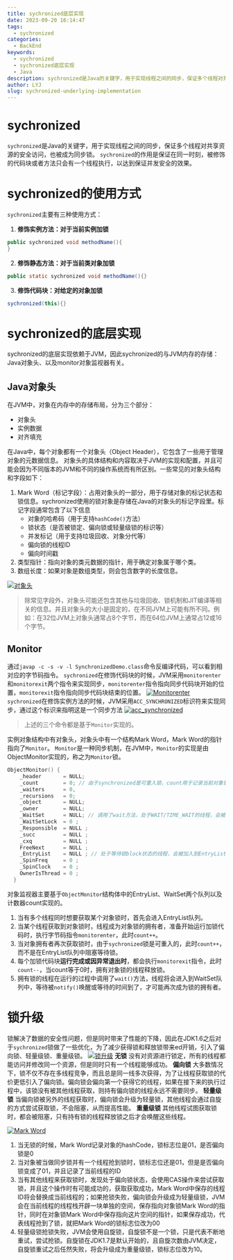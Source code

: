 ```yaml
---
title: sychronized底层实现
date: 2023-09-20 16:14:47
tags:
  - sychronized
categories:
  - BackEnd
keywords:
  - sychronized
  - sychronized底层实现
  - Java
description: sychronized是Java的关键字，用于实现线程之间的同步，保证多个线程对共享资源的安全访问，也被称为同步锁
author: LYJ
slug: sychronized-underlying-implementation
---
```

# sychronized
`sychronized`是Java的关键字，用于实现线程之间的同步，保证多个线程对共享资源的安全访问，也被成为同步锁。
`sychronized`的作用是保证在同一时刻，被修饰的代码块或者方法只会有一个线程执行，以达到保证并发安全的效果。

# sychronized的使用方式
`sychronized`主要有三种使用方式：
1. **修饰实例方法：对于当前实例加锁**
```java
public sychronized void methodName(){
}
```
2. **修饰静态方法：对于当前类对象加锁**
```java
public static sychronized void methodName(){}
```
3. **修饰代码块：对给定的对象加锁**
```java
sychronized(this){}
```

# sychronized的底层实现
sychronized的底层实现依赖于JVM，因此sychronized的与JVM内存的存储：Java对象头、以及monitor对象监视器有关。

## Java对象头
在JVM中，对象在内存中的存储布局，分为三个部分：
* 对象头
* 实例数据
* 对齐填充

在Java中，每个对象都有一个对象头（Object Header），它包含了一些用于管理对象的元数据信息。
对象头的具体结构和内容取决于JVM的实现和配置，并且可能会因为不同版本的JVM和不同的操作系统而有所区别。一些常见的对象头结构和字段如下：
1. Mark Word（标记字段）：占用对象头的一部分，用于存储对象的标记状态和锁信息。sychronized使用的锁对象是存储在Java的对象头的标记字段里。标记字段通常包含了以下信息
	* 对象的哈希码（用于支持`hashCode()`方法）
	* 锁状态（是否被锁定、偏向锁或轻量级锁的标识等）
	* 并发标记（用于支持垃圾回收、对象分代等）
	* 偏向锁的线程ID
	* 偏向时间戳
2. 类型指针：指向对象的类元数据的指针，用于确定对象属于哪个类。
3. 数组长度：如果对象是数组类型，则会包含数字的长度信息。

[![对象头](https://z1.ax1x.com/2023/09/20/pP5h0gI.png)](https://imgse.com/i/pP5h0gI)

>除常见字段外，对象头可能还包含其他与垃圾回收、锁机制和JIT编译等相关的信息。并且对象头的大小是固定的，在不同JVM上可能有所不同。例如：在32位JVM上对象头通常占8个字节，而在64位JVM上通常占12或16个字节。

## Monitor
通过`javap -c -s -v -l SynchronizedDemo.class`命令反编译代码，可以看到相对应的字节码指令。
`sychronized`在修饰代码块的时候，JVM采用`monitorenter`和`monitorexit`两个指令来实现同步，`monitorenter`指令指向同步代码块开始的位置，`monitorexit`指令指向同步代码块结束的位置。
[![Monitorenter](https://z1.ax1x.com/2023/09/20/pP5hvx1.png)](https://imgse.com/i/pP5hvx1)
`sychronized`在修饰实例方法的时候，JVM采用`ACC_SYNCHRONIZED`标识符来实现同步，通过这个标识来指明这是一个同步方法
[![acc_synchronized](https://z1.ax1x.com/2023/09/20/pP5hj2R.png)](https://imgse.com/i/pP5hj2R)
>上述的三个命令都是基于`Monitor`实现的。

实例对象结构中有对象头，对象头中有一个结构Mark Word，Mark Word的指针指向了`Monitor`。
`Monitor`是一种同步机制，在JVM中，`Monitor`的实现是由ObjectMonitor实现的，称之为`Monitor`锁。
```c++
ObjectMonitor() {
    _header       = NULL;
    _count        = 0; // 由于synchronized是可重入锁，count用于记录当前对象锁拥有者线程获取锁的次数
    _waiters      = 0,
    _recursions   = 0;
    _object       = NULL;
    _owner        = NULL;
    _WaitSet      = NULL; // 调用了wait方法，处于WAIT/TIME_WAIT的线程，会被加入到WaitSet
    _WaitSetLock  = 0 ;
    _Responsible  = NULL ;
    _succ         = NULL ;
    _cxq          = NULL ;
    FreeNext      = NULL ;
    _EntryList    = NULL ; // 处于等待锁block状态的线程，会被加入到EntryList
    _SpinFreq     = 0 ;
    _SpinClock    = 0 ;
    OwnerIsThread = 0 ;
  }
```

对象监视器主要基于`ObjectMonitor`结构体中的EntryList、WaitSet两个队列以及计数器count实现的。
1. 当有多个线程同时想要获取某个对象锁时，首先会进入EntryList队列。
2. 当某个线程获取到对象锁时，线程成为对象锁的拥有者，准备开始运行加锁代码时，执行字节码指令`monitorenter`，此时`count++`。
3. 当对象拥有者再次获取锁时，由于`sychronized`锁是可重入的，此时`count++`，而不是在EntryList队列中阻塞等待锁。
4. 每个加锁代码块**运行完成或因异常退出时**，都会执行`monitorexit`指令，此时`count--`，当count等于0时，拥有对象锁的线程释放锁。
5. 拥有锁的线程在运行的过程中调用了`wait()`方法，线程将会进入到WaitSet队列中，等待被`notify()`唤醒或等待的时间到了，才可能再次成为锁的拥有者。

# 锁升级
锁解决了数据的安全性问题，但是同时带来了性能的下降，因此在JDK1.6之后对于`sychronized`锁做了一些优化，为了减少获得锁和释放锁带来ed开销，引入了偏向锁、轻量级锁、重量级锁。
[![锁升级](https://z1.ax1x.com/2023/09/20/pP5Iw8J.png)](https://imgse.com/i/pP5Iw8J)
**无锁**
没有对资源进行锁定，所有的线程都能访问并修改同一个资源，但是同时只有一个线程能够成功。
**偏向锁**
大多数情况下，锁不仅不存在多线程竞争，而且总是同一线多次获得，为了让线程获取锁的代价更低引入了偏向锁。偏向锁会偏向第一个获得它的线程，如果在接下来的执行过程中，该锁没有被其他线程获取，则持有偏向锁的线程永远不需要同步。
**轻量级锁**
当偏向锁被另外的线程获取时，偏向锁会升级为轻量锁，其他线程会通过自旋的方式尝试获取锁，不会阻塞，从而提高性能。
**重量级锁**
其他线程试图获取锁时，都会被阻塞，只有持有锁的线程释放锁之后才会唤醒这些线程。

[![Mark Word](https://z1.ax1x.com/2023/09/20/pP5Ivxs.png)](https://imgse.com/i/pP5Ivxs)
1. 当无锁的时候，Mark Word记录对象的hashCode，锁标志位是01，是否偏向锁是0
2. 当对象被当做同步锁并有一个线程抢到锁时，锁标志位还是01，但是是否偏向锁变成了01，并且记录了当前线程的ID
3. 当有其他线程来获取锁时，发现处于偏向锁状态，会使用CAS操作来尝试获取锁，并且这个操作时有可能成功的，获取获取成功，Mark Word中保存的线程ID将会替换成当前线程的；如果抢锁失败，偏向锁会升级成为轻量级锁，JVM会在当前线程的线程栈开辟一块单独的空间，保存指向对象锁Mark Word的指针，同时在对象锁Mark Word中保存指向这片空间的指针，如果保存成功，代表线程抢到了锁，就把Mark Word的锁标志位改为00
4. 轻量级锁抢锁失败，JVM会使用自旋锁，自旋锁不是一个锁，只是代表不断地重试，尝试抢锁。自旋锁在JDK1.7是默认开始的，且自旋次数由JVM决定，自旋锁重试之后任然失败，将会升级成为重量级锁，锁标志位改为10。
